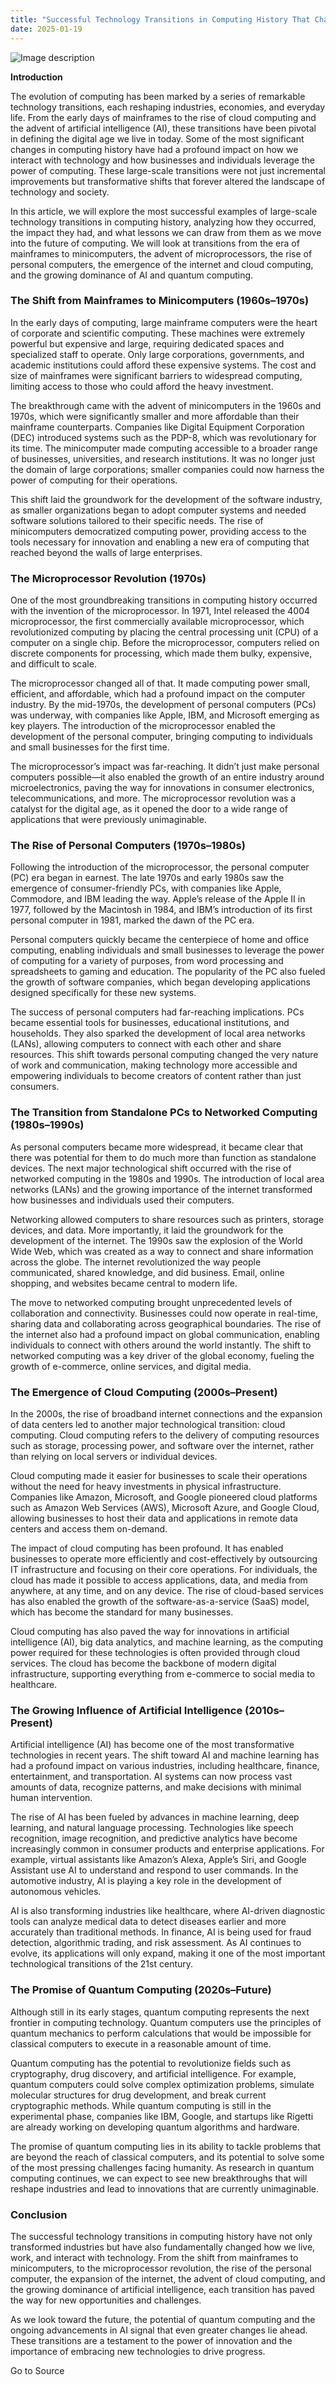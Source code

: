 ```yaml
---
title: "Successful Technology Transitions in Computing History That Changed the World"
date: 2025-01-19
---
```


![Image description](https://media2.dev.to/dynamic/image/width=800%2Cheight=%2Cfit=scale-down%2Cgravity=auto%2Cformat=auto/https%3A%2F%2Fdev-to-uploads.s3.amazonaws.com%2Fuploads%2Farticles%2F9rd0mln4swfn0miib53y.png)

**Introduction**

The evolution of computing has been marked by a series of remarkable technology transitions, each reshaping industries, economies, and everyday life. From the early days of mainframes to the rise of cloud computing and the advent of artificial intelligence (AI), these transitions have been pivotal in defining the digital age we live in today. Some of the most significant changes in computing history have had a profound impact on how we interact with technology and how businesses and individuals leverage the power of computing. These large-scale transitions were not just incremental improvements but transformative shifts that forever altered the landscape of technology and society.

In this article, we will explore the most successful examples of large-scale technology transitions in computing history, analyzing how they occurred, the impact they had, and what lessons we can draw from them as we move into the future of computing. We will look at transitions from the era of mainframes to minicomputers, the advent of microprocessors, the rise of personal computers, the emergence of the internet and cloud computing, and the growing dominance of AI and quantum computing.

### The Shift from Mainframes to Minicomputers (1960s–1970s)

In the early days of computing, large mainframe computers were the heart of corporate and scientific computing. These machines were extremely powerful but expensive and large, requiring dedicated spaces and specialized staff to operate. Only large corporations, governments, and academic institutions could afford these expensive systems. The cost and size of mainframes were significant barriers to widespread computing, limiting access to those who could afford the heavy investment.

The breakthrough came with the advent of minicomputers in the 1960s and 1970s, which were significantly smaller and more affordable than their mainframe counterparts. Companies like Digital Equipment Corporation (DEC) introduced systems such as the PDP-8, which was revolutionary for its time. The minicomputer made computing accessible to a broader range of businesses, universities, and research institutions. It was no longer just the domain of large corporations; smaller companies could now harness the power of computing for their operations.

This shift laid the groundwork for the development of the software industry, as smaller organizations began to adopt computer systems and needed software solutions tailored to their specific needs. The rise of minicomputers democratized computing power, providing access to the tools necessary for innovation and enabling a new era of computing that reached beyond the walls of large enterprises.

### The Microprocessor Revolution (1970s)

One of the most groundbreaking transitions in computing history occurred with the invention of the microprocessor. In 1971, Intel released the 4004 microprocessor, the first commercially available microprocessor, which revolutionized computing by placing the central processing unit (CPU) of a computer on a single chip. Before the microprocessor, computers relied on discrete components for processing, which made them bulky, expensive, and difficult to scale.

The microprocessor changed all of that. It made computing power small, efficient, and affordable, which had a profound impact on the computer industry. By the mid-1970s, the development of personal computers (PCs) was underway, with companies like Apple, IBM, and Microsoft emerging as key players. The introduction of the microprocessor enabled the development of the personal computer, bringing computing to individuals and small businesses for the first time.

The microprocessor’s impact was far-reaching. It didn’t just make personal computers possible—it also enabled the growth of an entire industry around microelectronics, paving the way for innovations in consumer electronics, telecommunications, and more. The microprocessor revolution was a catalyst for the digital age, as it opened the door to a wide range of applications that were previously unimaginable.

### The Rise of Personal Computers (1970s–1980s)

Following the introduction of the microprocessor, the personal computer (PC) era began in earnest. The late 1970s and early 1980s saw the emergence of consumer-friendly PCs, with companies like Apple, Commodore, and IBM leading the way. Apple’s release of the Apple II in 1977, followed by the Macintosh in 1984, and IBM’s introduction of its first personal computer in 1981, marked the dawn of the PC era.

Personal computers quickly became the centerpiece of home and office computing, enabling individuals and small businesses to leverage the power of computing for a variety of purposes, from word processing and spreadsheets to gaming and education. The popularity of the PC also fueled the growth of software companies, which began developing applications designed specifically for these new systems.

The success of personal computers had far-reaching implications. PCs became essential tools for businesses, educational institutions, and households. They also sparked the development of local area networks (LANs), allowing computers to connect with each other and share resources. This shift towards personal computing changed the very nature of work and communication, making technology more accessible and empowering individuals to become creators of content rather than just consumers.

### The Transition from Standalone PCs to Networked Computing (1980s–1990s)

As personal computers became more widespread, it became clear that there was potential for them to do much more than function as standalone devices. The next major technological shift occurred with the rise of networked computing in the 1980s and 1990s. The introduction of local area networks (LANs) and the growing importance of the internet transformed how businesses and individuals used their computers.

Networking allowed computers to share resources such as printers, storage devices, and data. More importantly, it laid the groundwork for the development of the internet. The 1990s saw the explosion of the World Wide Web, which was created as a way to connect and share information across the globe. The internet revolutionized the way people communicated, shared knowledge, and did business. Email, online shopping, and websites became central to modern life.

The move to networked computing brought unprecedented levels of collaboration and connectivity. Businesses could now operate in real-time, sharing data and collaborating across geographical boundaries. The rise of the internet also had a profound impact on global communication, enabling individuals to connect with others around the world instantly. The shift to networked computing was a key driver of the global economy, fueling the growth of e-commerce, online services, and digital media.

### The Emergence of Cloud Computing (2000s–Present)

In the 2000s, the rise of broadband internet connections and the expansion of data centers led to another major technological transition: cloud computing. Cloud computing refers to the delivery of computing resources such as storage, processing power, and software over the internet, rather than relying on local servers or individual devices.

Cloud computing made it easier for businesses to scale their operations without the need for heavy investments in physical infrastructure. Companies like Amazon, Microsoft, and Google pioneered cloud platforms such as Amazon Web Services (AWS), Microsoft Azure, and Google Cloud, allowing businesses to host their data and applications in remote data centers and access them on-demand.

The impact of cloud computing has been profound. It has enabled businesses to operate more efficiently and cost-effectively by outsourcing IT infrastructure and focusing on their core operations. For individuals, the cloud has made it possible to access applications, data, and media from anywhere, at any time, and on any device. The rise of cloud-based services has also enabled the growth of the software-as-a-service (SaaS) model, which has become the standard for many businesses.

Cloud computing has also paved the way for innovations in artificial intelligence (AI), big data analytics, and machine learning, as the computing power required for these technologies is often provided through cloud services. The cloud has become the backbone of modern digital infrastructure, supporting everything from e-commerce to social media to healthcare.

### The Growing Influence of Artificial Intelligence (2010s–Present)

Artificial intelligence (AI) has become one of the most transformative technologies in recent years. The shift toward AI and machine learning has had a profound impact on various industries, including healthcare, finance, entertainment, and transportation. AI systems can now process vast amounts of data, recognize patterns, and make decisions with minimal human intervention.

The rise of AI has been fueled by advances in machine learning, deep learning, and natural language processing. Technologies like speech recognition, image recognition, and predictive analytics have become increasingly common in consumer products and enterprise applications. For example, virtual assistants like Amazon’s Alexa, Apple’s Siri, and Google Assistant use AI to understand and respond to user commands. In the automotive industry, AI is playing a key role in the development of autonomous vehicles.

AI is also transforming industries like healthcare, where AI-driven diagnostic tools can analyze medical data to detect diseases earlier and more accurately than traditional methods. In finance, AI is being used for fraud detection, algorithmic trading, and risk assessment. As AI continues to evolve, its applications will only expand, making it one of the most important technological transitions of the 21st century.

### The Promise of Quantum Computing (2020s–Future)

Although still in its early stages, quantum computing represents the next frontier in computing technology. Quantum computers use the principles of quantum mechanics to perform calculations that would be impossible for classical computers to execute in a reasonable amount of time.

Quantum computing has the potential to revolutionize fields such as cryptography, drug discovery, and artificial intelligence. For example, quantum computers could solve complex optimization problems, simulate molecular structures for drug development, and break current cryptographic methods. While quantum computing is still in the experimental phase, companies like IBM, Google, and startups like Rigetti are already working on developing quantum algorithms and hardware.

The promise of quantum computing lies in its ability to tackle problems that are beyond the reach of classical computers, and its potential to solve some of the most pressing challenges facing humanity. As research in quantum computing continues, we can expect to see new breakthroughs that will reshape industries and lead to innovations that are currently unimaginable.

### Conclusion

The successful technology transitions in computing history have not only transformed industries but have also fundamentally changed how we live, work, and interact with technology. From the shift from mainframes to minicomputers, to the microprocessor revolution, the rise of the personal computer, the expansion of the internet, the advent of cloud computing, and the growing dominance of artificial intelligence, each transition has paved the way for new opportunities and challenges.

As we look toward the future, the potential of quantum computing and the ongoing advancements in AI signal that even greater changes lie ahead. These transitions are a testament to the power of innovation and the importance of embracing new technologies to drive progress.

Go to Source
